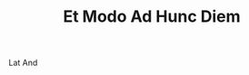 ---
title: Et Modo Ad Hunc Diem
letter: E
permalink: "/definitions/bld-et-modo-ad-hunc-diem.html"
body: Lat And
published_at: '2018-07-07'
source: Black's Law Dictionary 2nd Ed (1910)
layout: post
---